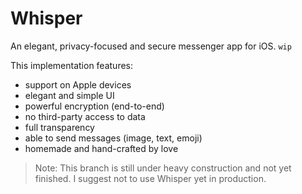 # Whisper
An elegant, privacy-focused and secure messenger app for iOS. `wip`

This implementation features:

- support on Apple devices
- elegant and simple UI
- powerful encryption (end-to-end)
- no third-party access to data
- full transparency
- able to send messages (image, text, emoji)
- homemade and hand-crafted by love

> Note: This branch is still under heavy construction and not yet finished. I suggest not to use Whisper yet in production.


